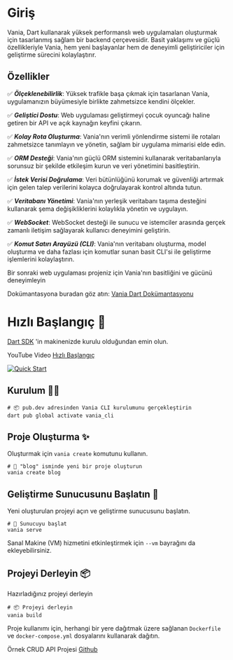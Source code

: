 
# Giriş

Vania, Dart kullanarak yüksek performanslı web uygulamaları oluşturmak için tasarlanmış sağlam bir backend çerçevesidir. Basit yaklaşımı ve güçlü özellikleriyle Vania, hem yeni başlayanlar hem de deneyimli geliştiriciler için geliştirme sürecini kolaylaştırır.

## Özellikler

✅ ***Ölçeklenebilirlik***: Yüksek trafikle başa çıkmak için tasarlanan Vania, uygulamanızın büyümesiyle birlikte zahmetsizce kendini ölçekler.

✅ ***Geliştici Dostu***: Web uygulaması geliştirmeyi çocuk oyuncağı haline getiren bir API ve açık kaynağın keyfini çıkarın.

✅ ***Kolay Rota Oluşturma***: Vania'nın verimli yönlendirme sistemi ile rotaları zahmetsizce tanımlayın ve yönetin, sağlam bir uygulama mimarisi elde edin.

✅ ***ORM Desteği***: Vania'nın güçlü ORM sistemini kullanarak veritabanlarıyla sorunsuz bir şekilde etkileşim kurun ve veri yönetimini basitleştirin.

✅ ***İstek Verisi Doğrulama***: Veri bütünlüğünü korumak ve güvenliği artırmak için gelen talep verilerini kolayca doğrulayarak kontrol altında tutun.

✅ ***Veritabanı Yönetimi***: Vania'nın yerleşik veritabanı taşıma desteğini kullanarak şema değişikliklerini kolaylıkla yönetin ve uygulayın.

✅ ***WebSocket***: WebSocket desteği ile sunucu ve istemciler arasında gerçek zamanlı iletişim sağlayarak kullanıcı deneyimini geliştirin.

✅ ***Komut Satırı Arayüzü (CLI)***: Vania'nın veritabanı oluşturma, model oluşturma ve daha fazlası için komutlar sunan basit CLI'si ile geliştirme işlemlerini kolaylaştırın.

Bir sonraki web uygulaması projeniz için Vania'nın basitliğini ve gücünü deneyimleyin

Dokümantasyona buradan göz atın: [Vania Dart Dokümantasyonu](https://vdart.dev)

# Hızlı Başlangıç 🚀

[Dart SDK](https://dart.dev) 'in makinenizde kurulu olduğundan emin olun.

YouTube Video [Hızlı Başlangıç](https://www.youtube.com/watch?v=5LiDQlqhNto)

[![Quick Start](http://img.youtube.com/vi/5LiDQlqhNto/0.jpg)](https://www.youtube.com/watch?v=5LiDQlqhNto "Hızlı Başlangıç")

## Kurulum 🧑‍💻

```shell
# 📦 pub.dev adresinden Vania CLI kurulumunu gerçekleştirin
dart pub global activate vania_cli
```

## Proje Oluşturma ✨

Oluşturmak için `vania create` komutunu kullanın.

```shell
# 🚀 "blog" isminde yeni bir proje oluşturun
vania create blog
```

## Geliştirme Sunucusunu Başlatın 🏁

Yeni oluşturulan projeyi açın ve geliştirme sunucusunu başlatın.

```shell
# 🏁 Sunucuyu başlat
vania serve
```

Sanal Makine (VM) hizmetini etkinleştirmek için `--vm` bayrağını da ekleyebilirsiniz.

## Projeyi Derleyin 📦

Hazırladığınız projeyi derleyin

```shell
# 📦 Projeyi derleyin
vania build
```

Proje kullanımı için, herhangi bir yere dağıtmak üzere sağlanan `Dockerfile` ve `docker-compose.yml` dosyalarını kullanarak dağıtın.

Örnek CRUD API Projesi [Github](https://github.com/vania-dart/example)
